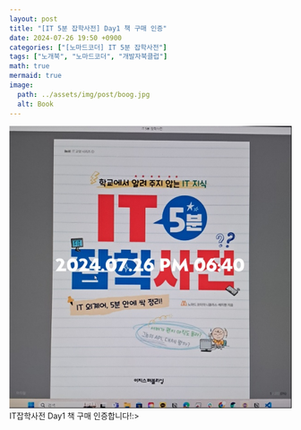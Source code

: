 ```yaml
---
layout: post
title: "[IT 5분 잡학사전] Day1 책 구매 인증"
date: 2024-07-26 19:50 +0900
categories: ["[노마드코더] IT 5분 잡학사전"]
tags: ["노개북", "노마드코더", "개발자북클럽"]
math: true
mermaid: true
image:
  path: ../assets/img/post/boog.jpg
  alt: Book
---
```

![IT 5분 잡학사전 책 이미지](../assets/img/post/NormadCoder-ItBook-1.png)
IT잡학사전 Day1 책 구매 인증합니다!:>